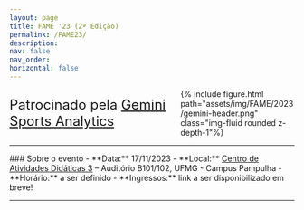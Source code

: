 ```yaml
---
layout: page
title: FAME '23 (2ª Edição)
permalink: /FAME23/
description:
nav: false
nav_order: 
horizontal: false
---
```


<!-- pages/fame23.md -->
<div style="display: flex; justify-content: space-between; align-items: center;">
    <div style="font-size: 24px;">
        Patrocinado pela <a href='https://geminisports.co/'>Gemini Sports Analytics</a>
    </div>
    <div style="width: 40%;">
        {% include figure.html path="assets/img/FAME/2023/gemini-header.png" class="img-fluid rounded z-depth-1"%}
    </div>
</div>
<hr>
### Sobre o evento
- **Data:** 17/11/2023
- **Local:** <a href='https://maps.app.goo.gl/DvN4WFp6hKDvHia36'>Centro de Atividades Didáticas 3</a> – Auditório B101/102, UFMG - Campus Pampulha
- **Horário:** a ser definido
- **Ingressos:** link a ser disponibilizado em breve!
<hr>